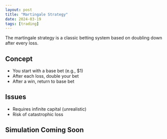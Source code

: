 ```yaml
---
layout: post
title: "Martingale Strategy"
date: 2024-03-19
tags: [trading]
---
```

The martingale strategy is a classic betting system based on doubling down after every loss.

## Concept
- You start with a base bet (e.g., $1)
- After each loss, double your bet
- After a win, return to base bet

## Issues
- Requires infinite capital (unrealistic)
- Risk of catastrophic loss

## Simulation Coming Soon
